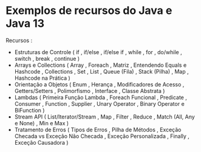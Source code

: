 
# Exemplos de recursos do Java e Java 13  

Recursos :
  - Estruturas de Controle  ( if ,  if/else ,  if/else if ,  while ,  for ,  do/while ,  switch ,  break ,  continue )
  - Arrays e Collections     ( Array , Foreach , Matriz , Entendendo Equals e Hashcode , Collections , Set , List , Queue (Fila) , Stack (Pilha) , Map , Hashcode na Prática )
  - Orientação a Objetos    ( Enum , Herança , Modificadores de Acesso , Getters/Setters , Polimorfismo , Interface , Classe Abstrata )
  - Lambdas                     ( Primeira Função Lambda , Foreach Funcional , Predicate , Consumer , Function , Supplier , Unary Operator , Binary Operator e BiFunction )
  - Stream API                  ( List/Iterator/Stream , Map , Filter , Reduce , Match (All, Any e None) , Min e Max )
  - Tratamento de Erros     ( Tipos de Erros , Pilha de Métodos , Exceção Checada vs Exceção Não Checada , Exceção Personalizada , Finally , Exceção Causadora )

